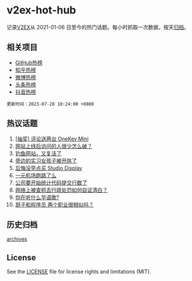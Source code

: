 # v2ex-hot-hub

 记录[V2EX](https://www.v2ex.com/)从 2021-01-06 日至今的热门话题。每小时抓取一次数据，按天[归档](archives)。
 
 ## 相关项目

- [GitHub热榜](https://github.com/snaildev/github-hot-hub)
- [知乎热榜](https://github.com/snaildev/zhihu-hot-hub)
- [微博热榜](https://github.com/snaildev/weibo-hot-hub)
- [头条热榜](https://github.com/snaildev/toutiao-hot-hub)
- [抖音热榜](https://github.com/snaildev/douyin-hot-hub)


 `更新时间：2023-07-28 10:24:00 +0800`

## 热议话题

1. [[抽奖] 评论送两台 OneKey Mini](https://www.v2ex.com/t/960398)
1. [网站上线后访问的人很少怎么破？](https://www.v2ex.com/t/960244)
1. [钓鱼网站，又复活了](https://www.v2ex.com/t/960178)
1. [旁边的实习女孩子被开除了](https://www.v2ex.com/t/960329)
1. [后悔没早点买 Studio Display](https://www.v2ex.com/t/960189)
1. [一元机场跑路了么](https://www.v2ex.com/t/960136)
1. [公司要开始统计代码提交行数了](https://www.v2ex.com/t/960400)
1. [网络上被查抓去行政处罚如何自证清白？](https://www.v2ex.com/t/960307)
1. [你在听什么华语歌?](https://www.v2ex.com/t/960245)
1. [厨子和程序员 两个职业很相似吗？](https://www.v2ex.com/t/960173)

## 历史归档

[archives](archives)

## License

See the [LICENSE](LICENSE) file for license rights and limitations (MIT).
